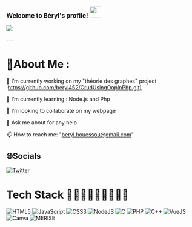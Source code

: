 ﻿<h3 align="left">
  Welcome to Béryl's profile!
  <img src="https://media.giphy.com/media/hvRJCLFzcasrR4ia7z/giphy.gif" width="30">
</h3>
<p align="left">
  <a href="https://github.com/beryl452/beryl452"><img src="https://readme-typing-svg.herokuapp.com/?color=%2336BCF7&center=true&vCenter=true&lines=Hi+%2C+welcome+to+my+Github+page;I+am+Béryl+HOUESSOU;I+am+a+High+school+student;"></a>
</p>
---<div align="left">
 
# 💫About Me :
  
  🔭 I’m currently working on my "théorie des graphes" project :[https://github.com/beryl452/CrudUsingOopInPhp.git)](https://github.com/beryl452/CrudUsingOopInPhp.git)
  
  🌱 I’m currently learning : Node.js and Php

  👯 I’m looking to collaborate on my webpage

  💬 Ask me about for any help

  📫 How to reach me:  "beryl.houessou@gmail.com" 

## 🌐Socials
[![Twitter](https://img.shields.io/twitter/url?style=social&url=https%3A%2F%2Fshields.io)](https://twitter.com/Bryl_07) 

# Tech Stack 👨🏾‍💻👨🏾‍💻👨🏾‍💻
![HTML5](https://img.shields.io/badge/html5-%23E34F26.svg?style=for-the-badge&logo=html5&logoColor=white) ![JavaScript](https://img.shields.io/badge/javascript-%23323330.svg?style=for-the-badge&logo=javascript&logoColor=%23F7DF1E) ![CSS3](https://img.shields.io/badge/css3-%231572B6.svg?style=for-the-badge&logo=css3&logoColor=white)  ![NodeJS](https://img.shields.io/badge/node.js-6DA55F?style=for-the-badge&logo=node.js&logoColor=white) ![C](https://img.shields.io/badge/C-%2300C4CC.svg?style=for-the-badge&logo=C&logoColor=white) ![PHP](https://img.shields.io/badge/php-%2300C4CC.svg?style=for-the-badge&logo=php&logoColor=white) ![C++](https://img.shields.io/badge/C++-%2300C4CC.svg?style=for-the-badge&logo=C++&logoColor=white) ![VueJS](https://img.shields.io/badge/vue.js-%2300C4CC.svg?style=for-the-badge&logo=vue.js&logoColor=white) ![Canva](https://img.shields.io/badge/Canva-%2300C4CC.svg?style=for-the-badge&logo=Canva&logoColor=white) ![MERISE](https://img.shields.io/badge/MERISE-%2300C4CC.svg?style=for-the-badge&logo=MERISE&logoColor=white) 
</div>

